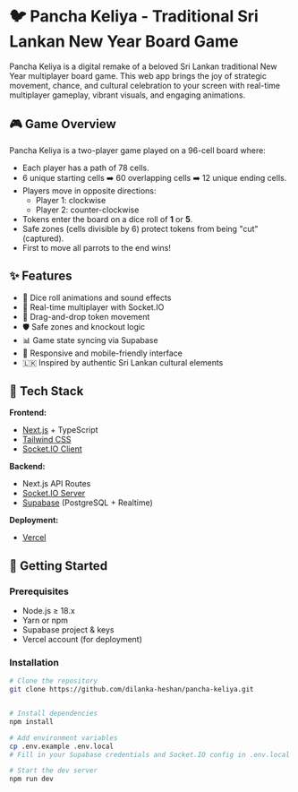 # 🐦 Pancha Keliya - Traditional Sri Lankan New Year Board Game

Pancha Keliya is a digital remake of a beloved Sri Lankan traditional New Year multiplayer board game. This web app brings the joy of strategic movement, chance, and cultural celebration to your screen with real-time multiplayer gameplay, vibrant visuals, and engaging animations.

## 🎮 Game Overview

Pancha Keliya is a two-player game played on a 96-cell board where:
- Each player has a path of 78 cells.
- 6 unique starting cells ➡️ 60 overlapping cells ➡️ 12 unique ending cells.
- Players move in opposite directions:
  - Player 1: clockwise
  - Player 2: counter-clockwise
- Tokens enter the board on a dice roll of **1** or **5**.
- Safe zones (cells divisible by 6) protect tokens from being "cut" (captured).
- First to move all parrots to the end wins!

## ✨ Features

- 🎲 Dice roll animations and sound effects
- 🧩 Real-time multiplayer with Socket.IO
- 🔀 Drag-and-drop token movement
- 🛡️ Safe zones and knockout logic
- 📊 Game state syncing via Supabase
- 📱 Responsive and mobile-friendly interface
- 🇱🇰 Inspired by authentic Sri Lankan cultural elements

## 🧪 Tech Stack

**Frontend:**
- [Next.js](https://nextjs.org/) + TypeScript
- [Tailwind CSS](https://tailwindcss.com/)
- [Socket.IO Client](https://socket.io/)

**Backend:**
- Next.js API Routes
- [Socket.IO Server](https://socket.io/)
- [Supabase](https://supabase.io/) (PostgreSQL + Realtime)

**Deployment:**
- [Vercel](https://vercel.com/)

## 🚀 Getting Started

### Prerequisites
- Node.js ≥ 18.x
- Yarn or npm
- Supabase project & keys
- Vercel account (for deployment)

### Installation

```bash
# Clone the repository
git clone https://github.com/dilanka-heshan/pancha-keliya.git


# Install dependencies
npm install

# Add environment variables
cp .env.example .env.local
# Fill in your Supabase credentials and Socket.IO config in .env.local

# Start the dev server
npm run dev
